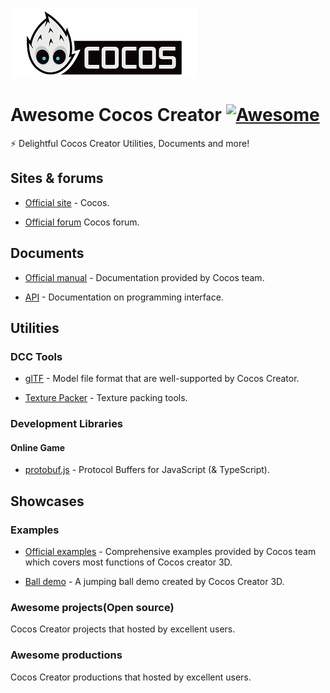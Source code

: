 ![avatar](resources/CocosLogo.png)

# Awesome Cocos Creator [![Awesome](https://awesome.re/badge.svg)](https://awesome.re)

⚡️ Delightful Cocos Creator Utilities, Documents and more!

## Sites & forums

- [Official site](www.cocos.com) - Cocos.

- [Official forum](https://forum.cocos.org/) Cocos forum.

## Documents

- [Official manual](https://docs.cocos.com/creator/3.0/manual/en/) - Documentation provided by Cocos team.

- [API](https://docs.cocos.com/creator/3.0/api/en/) - Documentation on programming interface.

## Utilities

### DCC Tools

- [glTF](https://github.com/KhronosGroup/glTF) - Model file format that are well-supported by Cocos Creator.

- [Texture Packer](https://www.codeandweb.com/texturepacker) - Texture packing tools.

### Development Libraries

#### Online Game

- [protobuf.js](https://github.com/protobufjs/protobuf.js/) - Protocol Buffers for JavaScript (& TypeScript).

## Showcases

### Examples

- [Official examples](https://github.com/cocos-creator/example-3d) - Comprehensive examples provided by Cocos team which covers most functions of Cocos creator 3D.

- [Ball demo](https://github.com/cocos-creator/demo-ball) - A jumping ball demo created by Cocos Creator 3D.

### Awesome projects(Open source)

Cocos Creator projects that hosted by excellent users.

### Awesome productions

Cocos Creator productions that hosted by excellent users.

<!-- TODO -->
